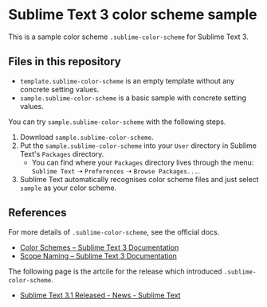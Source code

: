 # Sublime Text 3 color scheme sample

This is a sample color scheme `.sublime-color-scheme` for Sublime Text 3. 


## Files in this repository

- `template.sublime-color-scheme` is an empty template without any concrete setting values.
- `sample.sublime-color-scheme` is a basic sample with concrete setting values.

You can try `sample.sublime-color-scheme` with the following steps.

1. Download `sample.sublime-color-scheme`.
2. Put the `sample.sublime-color-scheme` into your `User` directory in Sublime Text's `Packages` directory.
    - You can find where your `Packages` directory lives through the menu: `Sublime Text` &#10141; `Preferences` &#10141; `Browse Packages...`.
3. Sublime Text automatically recognises color scheme files and just select `sample` as your color scheme.


## References

For more details of `.sublime-color-scheme`, see the official docs.

- [Color Schemes – Sublime Text 3 Documentation](http://www.sublimetext.com/docs/3/color_schemes.html)
- [Scope Naming – Sublime Text 3 Documentation](http://www.sublimetext.com/docs/3/scope_naming.html)

The following page is the artcile for the release which introduced `.sublime-color-scheme`.

- [Sublime Text 3.1 Released - News - Sublime Text](http://www.sublimetext.com/blog/articles/sublime-text-3-point-1)
